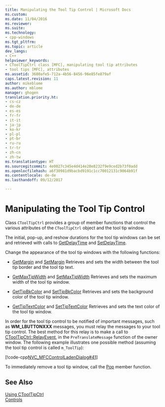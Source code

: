 ```yaml
---
title: Manipulating the Tool Tip Control | Microsoft Docs
ms.custom: 
ms.date: 11/04/2016
ms.reviewer: 
ms.suite: 
ms.technology:
- cpp-windows
ms.tgt_pltfrm: 
ms.topic: article
dev_langs:
- C++
helpviewer_keywords:
- CToolTipCtrl class [MFC], manipulating tool tip attributes
- tool tips [MFC], attributes
ms.assetid: 3600afe5-712a-4b56-8456-96e85fe879af
caps.latest.revision: 11
author: mikeblome
ms.author: mblome
manager: ghogen
translation.priority.ht:
- cs-cz
- de-de
- es-es
- fr-fr
- it-it
- ja-jp
- ko-kr
- pl-pl
- pt-br
- ru-ru
- tr-tr
- zh-cn
- zh-tw
ms.translationtype: HT
ms.sourcegitcommit: 4e0027c345e4d414e28e8232f9e9ced2b73f0add
ms.openlocfilehash: a6f30981d9bacbd9191c1cc70012131c9064b91f
ms.contentlocale: de-de
ms.lasthandoff: 09/12/2017

---
```

# <a name="manipulating-the-tool-tip-control"></a>Manipulating the Tool Tip Control
Class `CToolTipCtrl` provides a group of member functions that control the various attributes of the `CToolTipCtrl` object and the tool tip window.  
  
 The initial, pop-up, and reshow durations for the tool tip windows can be set and retrieved with calls to [GetDelayTime](../mfc/reference/ctooltipctrl-class.md#getdelaytime) and [SetDelayTime](../mfc/reference/ctooltipctrl-class.md#setdelaytime).  
  
 Change the appearance of the tool tip windows with the following functions:  
  
-   [GetMargin](../mfc/reference/ctooltipctrl-class.md#getmargin) and [SetMargin](../mfc/reference/ctooltipctrl-class.md#setmargin) Retrieves and sets the width between the tool tip border and the tool tip text.  
  
-   [GetMaxTipWidth](../mfc/reference/ctooltipctrl-class.md#getmaxtipwidth) and [SetMaxTipWidth](../mfc/reference/ctooltipctrl-class.md#setmaxtipwidth) Retrieves and sets the maximum width of the tool tip window.  
  
-   [GetTipBkColor](../mfc/reference/ctooltipctrl-class.md#gettipbkcolor) and [SetTipBkColor](../mfc/reference/ctooltipctrl-class.md#settipbkcolor) Retrieves and sets the background color of the tool tip window.  
  
-   [GetTipTextColor](../mfc/reference/ctooltipctrl-class.md#gettiptextcolor) and [SetTipTextColor](../mfc/reference/ctooltipctrl-class.md#settiptextcolor) Retrieves and sets the text color of the tool tip window.  
  
 In order for the tool tip control to be notified of important messages, such as **WM_LBUTTONXXX** messages, you must relay the messages to your tool tip control. The best method for this relay is to make a call to [CToolTipCtrl::RelayEvent](../mfc/reference/ctooltipctrl-class.md#relayevent), in the `PreTranslateMessage` function of the owner window. The following example illustrates one possible method (assuming the tool tip control is called `m_ToolTip`):  
  
 [!code-cpp[NVC_MFCControlLadenDialog#41](../mfc/codesnippet/cpp/manipulating-the-tool-tip-control_1.cpp)]  
  
 To immediately remove a tool tip window, call the [Pop](../mfc/reference/ctooltipctrl-class.md#pop) member function.  
  
## <a name="see-also"></a>See Also  
 [Using CToolTipCtrl](../mfc/using-ctooltipctrl.md)   
 [Controls](../mfc/controls-mfc.md)


